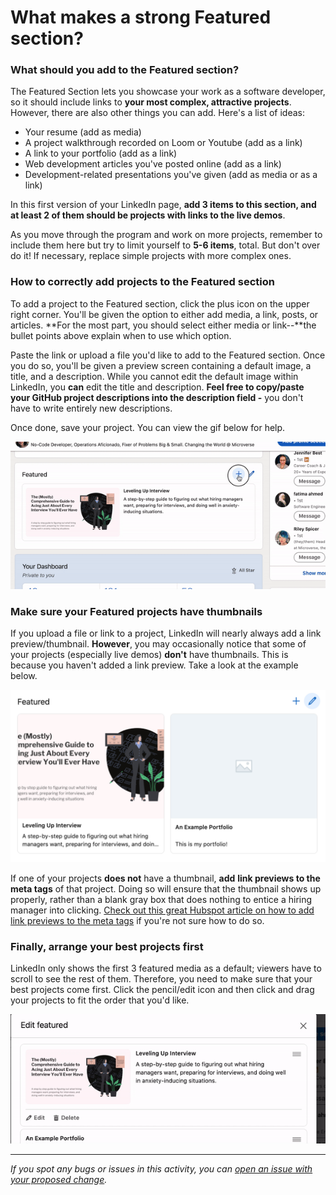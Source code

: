 # What makes a strong Featured section?

### **What should you add to the Featured section?**

The Featured Section lets you showcase your work as a software developer, so it should include links to **your most complex, attractive projects**. However, there are also other things you can add. Here's a list of ideas:

- Your resume (add as media)
- A project walkthrough recorded on Loom or Youtube (add as a link)
- A link to your portfolio (add as a link)
- Web development articles you've posted online (add as a link)
- Development-related presentations you've given (add as media or as a link)

In this first version of your LinkedIn page, **add 3 items to this section, and at least 2 of them should be projects with links to the live demos**. 

As you move through the program and work on more projects, remember to include them here but try to limit yourself to **5-6 items**, total. But don't over do it! If necessary, replace simple projects with more complex ones.


### **How to correctly add projects to the Featured section**

To add a project to the Featured section, click the plus icon on the upper right corner. You'll be given the option to either add media, a link, posts, or articles. **For the most part, you should select either media or link--**the bullet points above explain when to use which option.

Paste the link or upload a file you'd like to add to the Featured section. Once you do so, you'll be given a preview screen containing a default image, a title, and a description. While you cannot edit the default image within LinkedIn, you **can** edit the title and description. **Feel free to copy/paste your GitHub project descriptions into the description field -** you don't have to write entirely new descriptions.

Once done, save your project. You can view the gif below for help.

![images/LI4.gif](images/LI4.gif)

### **Make sure your Featured projects have thumbnails**

If you upload a file or link to a project, LinkedIn will nearly always add a link preview/thumbnail. **However**, you may occasionally notice that some of your projects (especially live demos) **don't** have thumbnails. This is because you haven't added a link preview. Take a look at the example below.

![images/LI5.png](images/LI5.png)

If one of your projects **does not** have a thumbnail, **add** **link previews to the meta tags** of that project. Doing so will ensure that the thumbnail shows up properly, rather than a blank gray box that does nothing to entice a hiring manager into clicking. [Check out this great Hubspot article on how to add link previews to the meta tags](https://knowledge.hubspot.com/social/featured-image-not-displaying-correctly-in-social-preview) if you're not sure how to do so.

### **Finally, arrange your best projects first**

LinkedIn only shows the first 3 featured media as a default; viewers have to scroll to see the rest of them. Therefore, you need to make sure that your best projects come first. Click the pencil/edit icon and then click and drag your projects to fit the order that you'd like.

![images/LI6.gif](images/LI6.gif)


------

_If you spot any bugs or issues in this activity, you can [open an issue with your proposed change](https://github.com/microverseinc/curriculum-transversal-skills/blob/main/git-github/articles/open_issue.md)._
